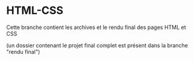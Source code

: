 # HTML-CSS

Cette branche contient les archives et le rendu final des pages HTML et CSS 

(un dossier contenant le projet final complet est présent dans la branche "rendu final")
